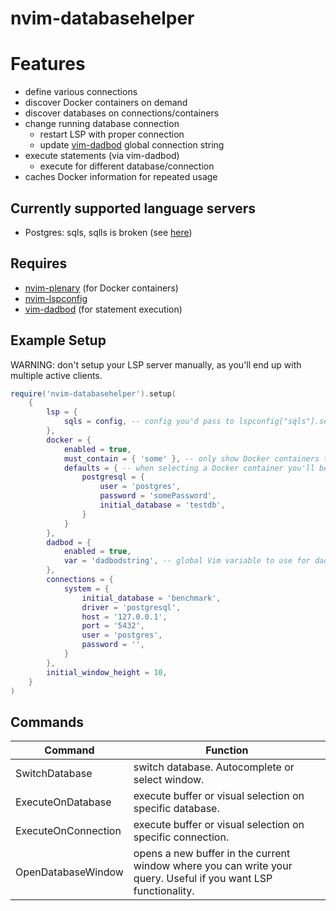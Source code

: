 # nvim-databasehelper

# Features

-   define various connections
-   discover Docker containers on demand
-   discover databases on connections/containers
-   change running database connection
    -   restart LSP with proper connection
    -   update [vim-dadbod](https://github.com/tpope/vim-dadbod) global connection string
-   execute statements (via vim-dadbod)
    -   execute for different database/connection
-   caches Docker information for repeated usage

## Currently supported language servers

-   Postgres: sqls, sqlls is broken (see [here](https://github.com/joe-re/sql-language-server/issues/128))

## Requires

-   [nvim-plenary](https://github.com/nvim-lua/plenary.nvim) (for Docker containers)
-   [nvim-lspconfig](https://github.com/neovim/nvim-lspconfig)
-   [vim-dadbod](https://github.com/tpope/vim-dadbod) (for statement execution)

## Example Setup

WARNING: don't setup your LSP server manually, as you'll end up with multiple active clients.

```lua
require('nvim-databasehelper').setup(
    {
        lsp = {
            sqls = config, -- config you'd pass to lspconfig["sqls"].setup(). Omit the connections!
        },
        docker = {
            enabled = true,
            must_contain = { 'some' }, -- only show Docker containers that contain one of the given strings
            defaults = { -- when selecting a Docker container you'll be prompted for various parameters, you can define default values here
                postgresql = {
                    user = 'postgres',
                    password = 'somePassword',
                    initial_database = 'testdb',
                }
            }
        },
        dadbod = {
            enabled = true,
            var = 'dadbodstring', -- global Vim variable to use for dadbod ":DB g:<thisvariable> ..."
        },
        connections = {
            system = {
                initial_database = 'benchmark',
                driver = 'postgresql',
                host = '127.0.0.1',
                port = '5432',
                user = 'postgres',
                password = '',
            }
        },
        initial_window_height = 10,
    }
)
```

## Commands

| Command             | Function                                                                                                       |
| ------------------- | -------------------------------------------------------------------------------------------------------------- |
| SwitchDatabase      | switch database. Autocomplete or select window.                                                                |
| ExecuteOnDatabase   | execute buffer or visual selection on specific database.                                                       |
| ExecuteOnConnection | execute buffer or visual selection on specific connection.                                                     |
| OpenDatabaseWindow  | opens a new buffer in the current window where you can write your query. Useful if you want LSP functionality. |
